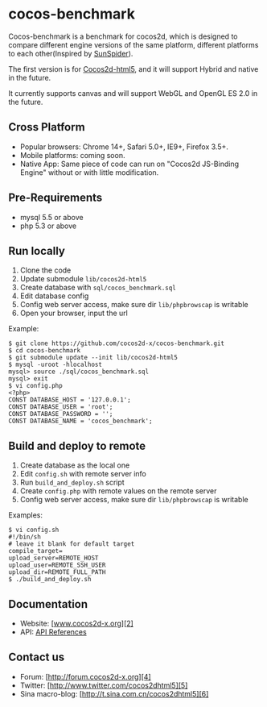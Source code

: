 cocos-benchmark
===============
Cocos-benchmark is a benchmark for cocos2d, which is designed to compare different engine versions of the same platform, different platforms to each other(Inspired by [SunSpider][7]).

The first version is for [Cocos2d-html5][1], and it will support Hybrid and native in the future.

It currently supports canvas and will support WebGL and OpenGL ES 2.0 in the future.

Cross Platform
-------------
   * Popular browsers:  Chrome 14+, Safari 5.0+, IE9+, Firefox 3.5+.
   * Mobile platforms: coming soon.
   * Native App: Same piece of code can run on "Cocos2d JS-Binding Engine" without or with little modification.

Pre-Requirements
-------------
   * mysql 5.5 or above
   * php 5.3 or above

Run locally
------------------

1. Clone the code
2. Update submodule `lib/cocos2d-html5`
2. Create database with `sql/cocos_benchmark.sql`
3. Edit database config
4. Config web server access, make sure dir `lib/phpbrowscap` is writable
5. Open your browser, input the url

Example:

    $ git clone https://github.com/cocos2d-x/cocos-benchmark.git
    $ cd cocos-benchmark
    $ git submodule update --init lib/cocos2d-html5
    $ mysql -uroot -hlocalhost
    mysql> source ./sql/cocos_benchmark.sql
    mysql> exit
    $ vi config.php
    <?php>
    CONST DATABASE_HOST = '127.0.0.1';
    CONST DATABASE_USER = 'root';
    CONST DATABASE_PASSWORD = '';
    CONST DATABASE_NAME = 'cocos_benchmark';
    

Build and deploy to remote
--------------------------
1. Create database as the local one
2. Edit `config.sh` with remote server info
3. Run `build_and_deploy.sh` script
4. Create `config.php` with remote values on the remote server
5. Config web server access, make sure dir `lib/phpbrowscap` is writable

Examples:

    $ vi config.sh
    #!/bin/sh
    # leave it blank for default target
    compile_target=
    upload_server=REMOTE_HOST
    upload_user=REMOTE_SSH_USER
    upload_dir=REMOTE_FULL_PATH
    $ ./build_and_deploy.sh

Documentation
------------------
   * Website: [www.cocos2d-x.org][2]
   * API: [API References][3]

Contact us
------------------
   * Forum: [http://forum.cocos2d-x.org][4]
   * Twitter: [http://www.twitter.com/cocos2dhtml5][5]
   * Sina macro-blog: [http://t.sina.com.cn/cocos2dhtml5][6]

[1]: http://www.cocos2d-html5.org "Cocos2d-html5"
[2]: http://www.cocos2d-x.org "www.cocos2d-x.org"
[3]: http://www.cocos2d-x.org/reference/html5-js/index.html "API References"
[4]: http://forum.cocos2d-x.org "http://forum.cocos2d-x.org"
[5]: http://www.twitter.com/cocos2dhtml5 "http://www.twitter.com/cocos2dhtml5"
[6]: http://t.sina.com.cn/cocos2dhtml5 "http://t.sina.com.cn/cocos2dhtml5"
[7]: http://www.webkit.org/perf/sunspider/sunspider.html "SunSpider"
